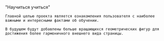 "Научиться учиться"

    Главной целью проекта является ознакомления пользователя с наиболее важными и интересными фактами об обучении.

    В будущем будут добавлены больше вращающихся геометрических фигур для достижения более гармоничного внешнего вида страницы.